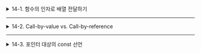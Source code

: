 <details>
<summary>14-1. 함수의 인자로 배열 전달하기</summary>
<div markdown="1">       

</div>
</details>

___

<details>
<summary>14-2. Call-by-value vs. Call-by-reference</summary>
<div markdown="1">       

</div>
</details>

___

<details>
<summary>14-3. 포인터 대상의 const 선언</summary>
<div markdown="1">       

</div>
</details>
